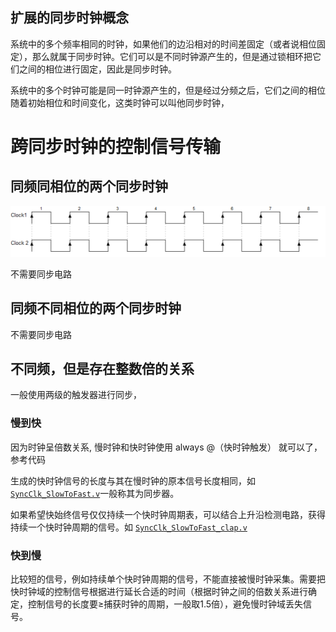 
## 扩展的同步时钟概念

系统中的多个频率相同的时钟，如果他们的边沿相对的时间差固定（或者说相位固定），那么就属于同步时钟。它们可以是不同时钟源产生的，但是通过锁相环把它们之间的相位进行固定，因此是同步时钟。

系统中的多个时钟可能是同一时钟源产生的，但是经过分频之后，它们之间的相位随着初始相位和时间变化，这类时钟可以叫他同步时钟，

# 跨同步时钟的控制信号传输

## 同频同相位的两个同步时钟
![a](images.md/%E5%90%8C%E9%A2%91%E5%90%8C%E7%9B%B8%E4%BD%8D%E7%9A%84%E4%B8%A4%E4%B8%AA%E5%90%8C%E6%AD%A5%E6%97%B6%E9%92%9F.png)

不需要同步电路

## 同频不同相位的两个同步时钟
不需要同步电路

## 不同频，但是存在整数倍的关系
一般使用两级的触发器进行同步，

### 慢到快
因为时钟呈倍数关系, 慢时钟和快时钟使用 always @（快时钟触发） 就可以了，参考代码

生成的快时钟信号的长度与其在慢时钟的原本信号长度相同，如
[``SyncClk_SlowToFast.v``](SyncClk_SlowToFast.v)一般称其为同步器。


如果希望快始终信号仅仅持续一个快时钟周期表，可以结合上升沿检测电路，获得持续一个快时钟周期的信号。如
[``SyncClk_SlowToFast_clap.v``](SyncClk_SlowToFast_clap.v)

### 快到慢
比较短的信号，例如持续单个快时钟周期的信号，不能直接被慢时钟采集。需要把快时钟域的控制信号根据进行延长合适的时间（根据时钟之间的倍数关系进行确定，控制信号的长度要≥捕获时钟的周期，一般取1.5倍），避免慢时钟域丢失信号。
